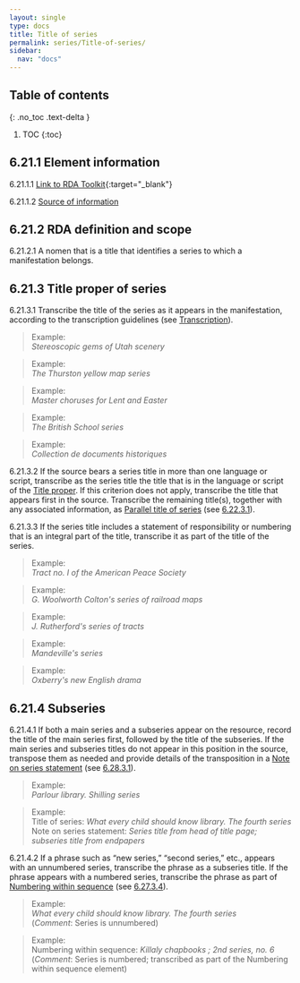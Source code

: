 ```yaml
---
layout: single
type: docs
title: Title of series
permalink: series/Title-of-series/
sidebar:
  nav: "docs"
---
```


## Table of contents
{: .no_toc .text-delta }

1. TOC
{:toc}

## 6.21.1 Element information

<a name="6.21.1.1">6.21.1.1</a> [Link to RDA Toolkit](https://beta.rdatoolkit.org/Content/Index?externalId=en-US_ala-0338d0e4-e62e-377f-80f8-f7b06b2f11a4){:target="_blank"}

<a name="6.21.1.2">6.21.1.2</a> [Source of information](/DCRMR/series/)

## 6.21.2 RDA definition and scope

<a name="6.21.2.1">6.21.2.1</a> A nomen that is a title that identifies a series to which a manifestation belongs.

## 6.21.3 Title proper of series

<a name="6.21.3.1">6.21.3.1</a> Transcribe the title of the series as it appears in the manifestation, according to the transcription guidelines (see [Transcription](/DCRMR/general-rules/Transcription/)).

>Example:    
><CITE>Stereoscopic gems of Utah scenery</CITE>  

>Example:    
><CITE>The Thurston yellow map series</CITE>  

>Example:    
><CITE>Master choruses for Lent and Easter</CITE>  

>Example:    
><CITE>The British School series</CITE>  

>Example:    
><CITE>Collection de documents historiques</CITE>  

<a name="6.21.3.2">6.21.3.2</a> If the source bears a series title in more than one language or script, transcribe as the series title the title that is in the language or script of the [Title proper](/DCRMR/title/Title-proper/). If this criterion does not apply, transcribe the title that appears first in the source. Transcribe the remaining title(s), together with any associated information, as [Parallel title of series](/DCRMR/series/Parallel-title-of-series/) (see [6.22.3.1](/DCRMR/series/Parallel-title-of-series/#6.22.3.1)).

<a name="6.21.3.3">6.21.3.3</a> If the series title includes a statement of responsibility or numbering that is an integral part of the title, transcribe it as part of the title of the series.

>Example:    
><CITE>Tract no. I of the American Peace Society</CITE>  

>Example:    
><CITE>G. Woolworth Colton's series of railroad maps</CITE>  

>Example:    
><CITE>J. Rutherford's series of tracts</CITE>  

>Example:    
><CITE>Mandeville's series</CITE>  

>Example:    
><CITE>Oxberry's new English drama</CITE>  


## 6.21.4 Subseries

<a name="6.21.4.1">6.21.4.1</a> If both a main series and a subseries appear on the resource, record the title of the main series first, followed by the title of the subseries. If the main series and subseries titles do not appear in this position in the source, transpose them as needed and provide details of the transposition in a [Note on series statement](/DCRMR/series/Note-on-series-statement/) (see [6.28.3.1](/DCRMR/series/Note-on-series-statement/#6.28.3.1)). 

>Example:    
><CITE>Parlour library. Shilling series</CITE>  

>Example:  
>Title of series: <CITE>What every child should know library. The fourth series</CITE>    
>Note on series statement: <CITE>Series title from head of title page; subseries title from endpapers</CITE>   

<a name="6.21.4.2">6.21.4.2</a> If a phrase such as “new series,” “second series,” etc., appears with an unnumbered series, transcribe the phrase as a subseries title. If the phrase appears with a numbered series, transcribe the phrase as part of [Numbering within sequence](/DCRMR/series/Numbering-within-sequence) (see [6.27.3.4](/DCRMR/series/Numbering-within-sequence/#6.27.3.4)).

>Example:    
><CITE>What every child should know library. The fourth series</CITE>    
>(*Comment*: Series is unnumbered)  

>Example:    
>Numbering within sequence: <CITE>Killaly chapbooks ; 2nd series, no. 6</CITE>    
>(*Comment*: Series is numbered; transcribed as part of the Numbering within sequence element)  
